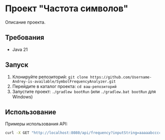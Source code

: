 # Проект "Частота символов"

Описание проекта.

## Требования

- Java 21

## Запуск

1. Клонируйте репозиторий: `git clone https://github.com/Username-Andrey-is-available/SymbolFrequencyAnalyzer.git`
2. Перейдите в каталог проекта: `cd ваш-репозиторий`
3. Запустите проект: `./gradlew bootRun` (или `./gradlew.bat bootRun` для Windows)

## Использование

Примеры использования API:

```bash
curl -X GET "http://localhost:8080/api/frequency?inputString=aaaaabcccc"
